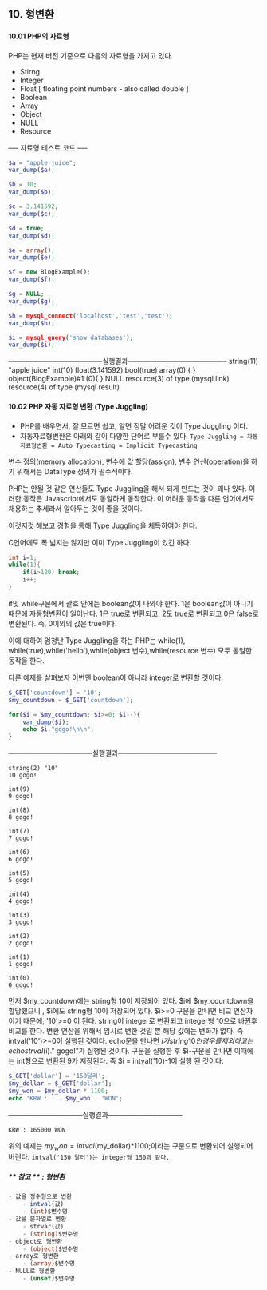 ## 10. 형변환

#### 10.01 PHP의 자료형
PHP는 현재 버전 기준으로 다음의 자료형을 가지고 있다.
- Stirng
- Integer
- Float	[ floating point numbers - also called double ]
- Boolean
- Array
- Object
- NULL
- Resource

── 자료형 테스트 코드 ──
```php
$a = "apple juice";
var_dump($a);

$b = 10;
var_dump($b);

$c = 3.141592;
var_dump($c);

$d = true;
var_dump($d);

$e = array();
var_dump($e);

$f = new BlogExample();
var_dump($f);

$g = NULL;
var_dump($g);

$h = mysql_connect('localhost','test','test');
var_dump($h);

$i = mysql_query('show databases');
var_dump($i);
```
───────────────────실행결과────────────────────
string(11) "apple juice"
int(10)
float(3.141592)
bool(true)
array(0) {
}
object(BlogExample)#1 (0){
}
NULL
resource(3) of type (mysql link)
resource(4) of type (mysql result)

#### 10.02 PHP 자동 자료형 변환 (Type Juggling)
- PHP를 배우면서, 잘 모르면 쉽고, 알면 정말 어려운 것이 Type Juggling 이다.
- 자동자료형변환은 아래와 같이 다양한 단어로 부를수 있다.
`Type Juggling = 자동 자료형변환 = Auto Typecasting = Implicit Typecasting`

변수 정의(memory allocation), 변수에 값 할당(assign), 변수 연산(operation)을 하기 위해서는 DataType 정의가 필수적이다.

PHP는 안될 것 같은 연산들도 Type Juggling을 해서 되게 만드는 것이 꽤나 있다.
이러한 동작은 Javascript에서도 동일하게 동작한다.
이 어려운 동작을 다른 언어에서도 채용하는 추세라서 알아두는 것이 좋을 것이다.

이것저것 해보고 경험을 통해 Type Juggling을 체득하여야 한다.

C언어에도 폭 넓지는 않지만 이미 Type Juggling이 있긴 하다.

```java
int i=1;
while(1){
	if(i>120) break;
    i++;
}
```

if및 while구문에서 괄호 안에는 boolean값이 나와야 한다. 
1은 boolean값이 아니기 때문에 자동형변환이 일어난다.
1은 true로 변환되고, 2도 true로 변환되고 0은 false로 변환된다.
즉, 0이외의 값은 true이다.

이에 대하여 엄청난 Type Juggling을 하는 PHP는 
while(1), while(true),while('hello'),while(object 변수),while(resource 변수) 모두 동일한 동작을 한다.


다른 예제를 살펴보자
이번엔 boolean이 아니라 integer로 변환할 것이다.
```php
$_GET['countdown'] = '10';
$my_countdown = $_GET['countdown'];

for($i = $my_countdown; $i>=0; $i--){
	var_dump($i);
    echo $i."gogo!\n\n";
}
```
─────────────────실행결과────────────────────
```
string(2) "10"
10 gogo!

int(9)
9 gogo!

int(8)
8 gogo!

int(7)
7 gogo!

int(6)
6 gogo!

int(5)
5 gogo!

int(4)
4 gogo!

int(3)
3 gogo!

int(2)
2 gogo!

int(1)
1 gogo!

int(0)
0 gogo!
```

먼저 $my_countdown에는 string형 10이 저장되어 있다.
$i에 $my_countdown을 할당했으니 , $i에도 string형 10이 저장되어 있다.
$i>=0 구문을 만나면 비교 연산자 이기 때문에, '10'>=0 이 된다.
string이 integer로 변환되고 integer형 10으로 바뀐후 비교를 한다.
변환 연산을 위해서 임시로 변한 것일 뿐 해당 값에는 변화가 없다.
즉 intval('10')>=0이 실행된 것이다.
echo문을 만나면 $i가 string 10인 경우를 제외하고는 echo strval($i)." gogo!"가 실행된 것이다.
구문을 실행한 후 $i-구문을 만나면 이때에는 int형으로 변환된 9가 저장된다. 즉 $i = intval('10)-1이 실행 된 것이다.

```php
$_GET['dollar'] = '150달러';
$my_dollar = $_GET['dollar'];
$my_won = $my_dollar * 1100;
echo 'KRW : ' . $my_won . 'WON';
```
───────────────실행결과───────────────
```
KRW : 165000 WON
```
위의 예제는 
$my_won = intval($my_dollar)*1100;이라는 구문으로 변환되어 실행되어 버린다.
`intval('150 달러')는 integer형 150과 같다.`

##### ** 참고 ** : 형변환
```php
- 값을 정수형으로 변환
	- intval(값) 
	- (int)$변수명
- 값을 문자열로 변환
	- strvar(값)
	- (string)$변수명
- object로 형변환
	- (object)$변수명
- array로 형변환
	- (array)$변수명
- NULL로 형변환
	- (unset)$변수명
```

